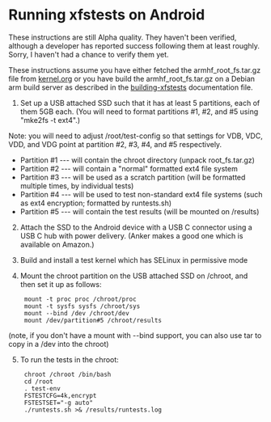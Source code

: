 # Running xfstests on Android

These instructions are still Alpha quality.  They haven't been
verified, although a developer has reported success following them at
least roughly.  Sorry, I haven't had a chance to verify them yet.

These instructions assume you have either fetched the
armhf_root_fs.tar.gz file from
[kernel.org](http://www.kernel.org/pub/linux/kernel/people/tytso/kvm-xfstests)
or you have build the armhf_root_fs.tar.gz on a Debian arm build
server as described in the [building-xfstests](building-xfstests.md)
documentation file.

1. Set up a USB attached SSD such that it has at least 5 partitions,
each of them 5GB each.  (You will need to format partitions #1, #2,
and #5 using "mke2fs -t ext4".)

  Note: you will need to adjust /root/test-config so that settings for
  VDB, VDC, VDD, and VDG point at partition #2, #3, #4, and #5
  respectively.

  * Partition #1 --- will contain the chroot directory (unpack root_fs.tar.gz)
  * Partition #2 --- will contain a "normal" formatted ext4 file system
  * Partition #3 --- will be used as a scratch partition
	(will be formatted multiple times, by individual tests)
  * Partition #4 --- will be used to test non-standard ext4 file systems
  	(such as ext4 encryption; formatted by runtests.sh)
  * Partition #5 --- will contain the test results (will be mounted on /results)

2.  Attach the SSD to the Android device with a USB C connector using a
USB C hub with power delivery.  (Anker makes a good one which is
available on Amazon.)

3. Build and install a test kernel which has SELinux in permissive mode

4. Mount the chroot partition on the USB attached SSD on /chroot, and
then set it up as follows:

        mount -t proc proc /chroot/proc
        mount -t sysfs sysfs /chroot/sys
        mount --bind /dev /chroot/dev
        mount /dev/partition#5 /chroot/results

  (note, if you don't have a mount with --bind support, you can also use
  tar to copy in a /dev into the chroot)

5. To run the tests in the chroot:

        chroot /chroot /bin/bash
        cd /root
        . test-env
        FSTESTCFG=4k,encrypt
        FSTESTSET="-g auto"
        ./runtests.sh >& /results/runtests.log

